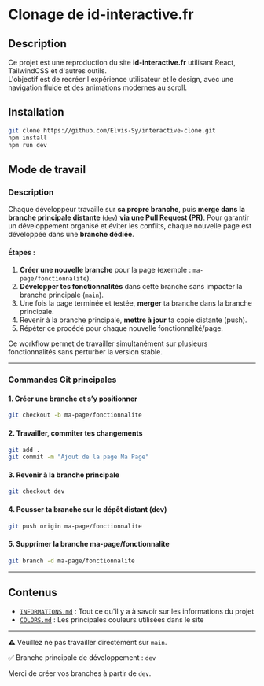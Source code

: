 # Clonage de id-interactive.fr

## Description

Ce projet est une reproduction du site **id-interactive.fr** utilisant React, TailwindCSS et d'autres outils.  
L'objectif est de recréer l'expérience utilisateur et le design, avec une navigation fluide et des animations modernes au scroll.

## Installation

```bash
git clone https://github.com/Elvis-Sy/interactive-clone.git
npm install
npm run dev

```

## Mode de travail

### Description

Chaque développeur travaille sur **sa propre branche**, puis **merge dans la branche principale distante** (`dev`) **via une Pull Request (PR)**.
Pour garantir un développement organisé et éviter les conflits, chaque nouvelle page est développée dans une **branche dédiée**.

#### Étapes :

1. **Créer une nouvelle branche** pour la page (exemple : `ma-page/fonctionnalite`).
2. **Développer tes fonctionnalités** dans cette branche sans impacter la branche principale (`main`).
3. Une fois la page terminée et testée, **merger** ta branche dans la branche principale.
4. Revenir à la branche principale, **mettre à jour** ta copie distante (push).
5. Répéter ce procédé pour chaque nouvelle fonctionnalité/page.

Ce workflow permet de travailler simultanément sur plusieurs fonctionnalités sans perturber la version stable.

---

### Commandes Git principales

#### 1. Créer une branche et s’y positionner

```bash
git checkout -b ma-page/fonctionnalite
```
#### 2. Travailler, commiter tes changements

```bash
git add .
git commit -m "Ajout de la page Ma Page"
```

#### 3. Revenir à la branche principale

```bash
git checkout dev
```
#### 4. Pousser ta branche sur le dépôt distant (dev)

```bash
git push origin ma-page/fonctionnalite
```

#### 5. Supprimer la branche ma-page/fonctionnalite

```bash
git branch -d ma-page/fonctionnalite
```

---

## Contenus

- [`INFORMATIONS.md`](./INFORMATIONS.md) : Tout ce qu'il y a à savoir sur les informations du projet
- [`COLORS.md`](./COLORS.md) : Les principales couleurs utilisées dans le site

---

⚠️ Veuillez ne pas travailler directement sur `main`.

✅ Branche principale de développement : `dev`

Merci de créer vos branches à partir de `dev`.

